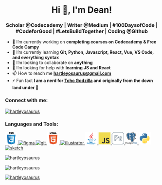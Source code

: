 <h1 align="center">Hi 👋, I'm Dean!</h1>
<h3 align="center">Scholar @Codecademy | Writer @Medium | #100DaysofCode | #CodeforGood | #LetsBuildTogether | Coding @Github</h3>

- 🔭 I’m currently working on **completing courses on Codecademy & Free Code Campy**
- 🌱 I’m currently learning **Git, Python, Javascript, React, Vue, VS Code, and everything syntax**
- 👯 I’m looking to collaborate on **anything**
- 🤝 I’m looking for help with **learning JS and React**
- 📫 How to reach me **hartleyosaurus@gmail.com**
- ⚡ Fun fact **I am a nerd for [Toho Godzilla][Toho Godzilla] and originally from the down land under 🐨**

<h3 align="left">Connect with me:</h3>
<p align="left">
<a href="https://twitter.com/hartleyosaurus" target="blank"><img align="center" src="https://cdn.jsdelivr.net/npm/simple-icons@3.0.1/icons/twitter.svg" alt="hartleyosaurus" height="30" width="40" /></a>
</p>

<h3 align="left">Languages and Tools:</h3>
<p align="left"> <a href="https://www.w3schools.com/css/" target="_blank"> <img src="https://raw.githubusercontent.com/devicons/devicon/master/icons/css3/css3-original-wordmark.svg" alt="css3" width="40" height="40"/> </a> <a href="https://www.figma.com/" target="_blank"> <img src="https://www.vectorlogo.zone/logos/figma/figma-icon.svg" alt="figma" width="40" height="40"/> </a> <a href="https://git-scm.com/" target="_blank"> <img src="https://www.vectorlogo.zone/logos/git-scm/git-scm-icon.svg" alt="git" width="40" height="40"/> </a> <a href="https://www.w3.org/html/" target="_blank"> <img src="https://raw.githubusercontent.com/devicons/devicon/master/icons/html5/html5-original-wordmark.svg" alt="html5" width="40" height="40"/> </a> <a href="https://www.adobe.com/in/products/illustrator.html" target="_blank"> <img src="https://www.vectorlogo.zone/logos/adobe_illustrator/adobe_illustrator-icon.svg" alt="illustrator" width="40" height="40"/> </a> <a href="https://www.java.com" target="_blank"> <img src="https://raw.githubusercontent.com/devicons/devicon/master/icons/java/java-original.svg" alt="java" width="40" height="40"/> </a> <a href="https://developer.mozilla.org/en-US/docs/Web/JavaScript" target="_blank"> <img src="https://raw.githubusercontent.com/devicons/devicon/master/icons/javascript/javascript-original.svg" alt="javascript" width="40" height="40"/> </a> <a href="https://www.photoshop.com/en" target="_blank"> <img src="https://raw.githubusercontent.com/devicons/devicon/master/icons/photoshop/photoshop-line.svg" alt="photoshop" width="40" height="40"/> </a> <a href="https://www.postgresql.org" target="_blank"> <img src="https://raw.githubusercontent.com/devicons/devicon/master/icons/postgresql/postgresql-original-wordmark.svg" alt="postgresql" width="40" height="40"/> </a> <a href="https://www.python.org" target="_blank"> <img src="https://raw.githubusercontent.com/devicons/devicon/master/icons/python/python-original.svg" alt="python" width="40" height="40"/> </a> <a href="https://www.sketch.com/" target="_blank"> <img src="https://www.vectorlogo.zone/logos/sketchapp/sketchapp-icon.svg" alt="sketch" width="40" height="40"/> </a> </p>

<p><img align="center" src="https://github-readme-stats.vercel.app/api/top-langs?username=hartleyosaurus&show_icons=true&locale=en&layout=compact" alt="hartleyosaurus" /></p>


<p><img align="center" src="https://github-readme-streak-stats.herokuapp.com/?user=hartleyosaurus&" alt="hartleyosaurus" /></p>

<p align="left"> <a href="https://github.com/ryo-ma/github-profile-trophy"><img src="https://github-profile-trophy.vercel.app/?username=hartleyosaurus" alt="hartleyosaurus" /></a> </p>


[Toho Godzilla]: https://twitter.com/TOHO_GODZILLA


